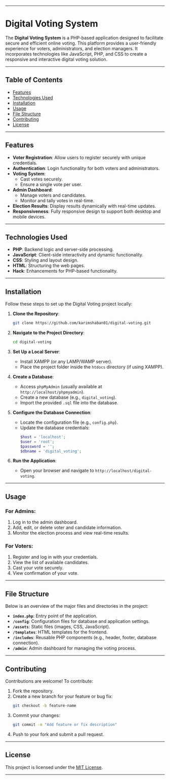 

---

# Digital Voting System

The **Digital Voting System** is a PHP-based application designed to facilitate secure and efficient online voting. This platform provides a user-friendly experience for voters, administrators, and election managers. It incorporates technologies like JavaScript, PHP, and CSS to create a responsive and interactive digital voting solution. 

---

## Table of Contents
- [Features](#features)
- [Technologies Used](#technologies-used)
- [Installation](#installation)
- [Usage](#usage)
- [File Structure](#file-structure)
- [Contributing](#contributing)
- [License](#license)

---

## Features
- **Voter Registration**: Allow users to register securely with unique credentials.
- **Authentication**: Login functionality for both voters and administrators.
- **Voting System**:
  - Cast votes securely.
  - Ensure a single vote per user.
- **Admin Dashboard**:
  - Manage voters and candidates.
  - Monitor and tally votes in real-time.
- **Election Results**: Display results dynamically with real-time updates.
- **Responsiveness**: Fully responsive design to support both desktop and mobile devices.

---

## Technologies Used
- **PHP**: Backend logic and server-side processing.
- **JavaScript**: Client-side interactivity and dynamic functionality.
- **CSS**: Styling and layout design.
- **HTML**: Structuring the web pages.
- **Hack**: Enhancements for PHP-based functionality.

---

## Installation
Follow these steps to set up the Digital Voting project locally:

1. **Clone the Repository**:
   ```bash
   git clone https://github.com/karimshaban01/digital-voting.git
   ```
2. **Navigate to the Project Directory**:
   ```bash
   cd digital-voting
   ```
3. **Set Up a Local Server**:
   - Install XAMPP (or any LAMP/WAMP server).
   - Place the project folder inside the `htdocs` directory (if using XAMPP).

4. **Create a Database**:
   - Access `phpMyAdmin` (usually available at `http://localhost/phpmyadmin`).
   - Create a new database (e.g., `digital_voting`).
   - Import the provided `.sql` file into the database.

5. **Configure the Database Connection**:
   - Locate the configuration file (e.g., `config.php`).
   - Update the database credentials:
     ```php
     $host = 'localhost';
     $user = 'root';
     $password = '';
     $dbname = 'digital_voting';
     ```

6. **Run the Application**:
   - Open your browser and navigate to `http://localhost/digital-voting`.

---

## Usage
### For Admins:
1. Log in to the admin dashboard.
2. Add, edit, or delete voter and candidate information.
3. Monitor the election process and view real-time results.

### For Voters:
1. Register and log in with your credentials.
2. View the list of available candidates.
3. Cast your vote securely.
4. View confirmation of your vote.

---

## File Structure
Below is an overview of the major files and directories in the project:

- **`index.php`**: Entry point of the application.
- **`/config`**: Configuration files for database and application settings.
- **`/assets`**: Static files (images, CSS, JavaScript).
- **`/templates`**: HTML templates for the frontend.
- **`/includes`**: Reusable PHP components (e.g., header, footer, database connection).
- **`/admin`**: Admin dashboard for managing the voting process.

---

## Contributing
Contributions are welcome! To contribute:

1. Fork the repository.
2. Create a new branch for your feature or bug fix:
   ```bash
   git checkout -b feature-name
   ```
3. Commit your changes:
   ```bash
   git commit -m "Add feature or fix description"
   ```
4. Push to your fork and submit a pull request.

---

## License
This project is licensed under the [MIT License](LICENSE).

---
